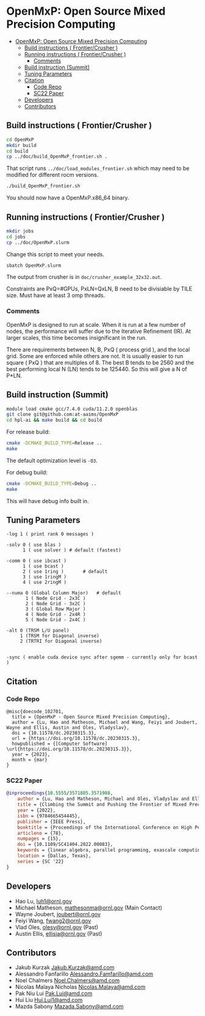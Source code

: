 # OpenMxP: Open Source Mixed Precision Computing
- [OpenMxP: Open Source Mixed Precision Computing](#openmxp-open-source-mixed-precision-computing)
  - [Build instructions ( Frontier/Crusher )](#build-instructions--frontiercrusher-)
  - [Running instructions ( Frontier/Crusher )](#running-instructions--frontiercrusher-)
    - [Comments](#comments)
  - [Build instruction (Summit)](#build-instruction-summit)
  - [Tuning Parameters](#tuning-parameters)
  - [Citation](#citation)
    - [Code Repo](#code-repo)
    - [SC22 Paper](#sc22-paper)
  - [Developers](#developers)
  - [Contributors](#contributors)




## Build instructions ( Frontier/Crusher )

```sh
cd OpenMxP
mkdir build
cd build
cp ../doc/build_OpenMxP_frontier.sh .
```
That script runs `../doc/load_modules_frontier.sh` which may need to be modified for different rocm versions.

```sh
./build_OpenMxP_frontier.sh
```
You should now have a OpenMxP.x86_64 binary.


## Running instructions ( Frontier/Crusher )

```sh
mkdir jobs
cd jobs
cp ../doc/OpenMxP.slurm
```
Change this script to meet your needs.

```sh
sbatch OpenMxP.slurm
```
The output from crusher is in `doc/crusher_example_32x32.out`.

Constraints are PxQ=#GPUs, PxLN=QxLN, B need to be divisiable by TILE size.
Must have at least 3 omp threads.

### Comments

OpenMxP is designed to run at scale.   When it is run at a few number of nodes,
the performance will suffer due to the Iterative Refinement (IR).
At larger scales, this time becomes insignificant in the run.

There are requirements between N, B, PxQ ( process grid ), and the local grid.
Some are enforced while others are not.  It is usually easier to run square
( PxQ ) that are multiples of 8.  The best B tends to be 2560 and the best
performing local N (LN) tends to be 125440.   So this will give a N of P*LN.


## Build instruction (Summit)

```sh
module load cmake gcc/7.4.0 cuda/11.2.0 openblas
git clone git@github.com:at-aaims/OpenMxP
cd hpl-ai && make build && cd build 
```

For release build:

```sh
cmake -DCMAKE_BUILD_TYPE=Release ..
make
```

The default optimization level is `-O3`.

For debug build:

```sh
cmake -DCMAKE_BUILD_TYPE=Debug ..
make
```
This will have debug info built in.


## Tuning Parameters
```
-log 1 ( print rank 0 messages )

-solv 0 ( use blas )
      1 ( use solver ) # default (fastest)

-comm 0 ( use ibcast )
      1 ( use bcast )    
      2 ( use 1ring )       # default
      3 ( use 1ringM )
      4 ( use 2ringM )

--numa 0 (Global Column Major)   # default
       1 ( Node Grid - 2x3C )    
       2 ( Node Grid - 3x2C )       
       3 ( Global Row Major )    
       4 ( Node Grid - 2x4R )
       5 ( Node Grid - 2x4C )

-alt 0 (TRSM L/U panel)
     1 (TRSM for Diagonal inverse)
     2 (TRTRI for Diagonal inverse)


-sync ( enable cuda device sync after sgemm - currently only for bcast )
```

## Citation


### Code Repo

```
@misc{doecode_102701,
  title = {OpenMxP - Open Source Mixed Precision Computing},
  author = {Lu, Hao and Matheson, Michael and Wang, Feiyi and Joubert, Wayne and Ellis, Austin and Oles, Vladyslav},
  doi = {10.11578/dc.20230315.3},
  url = {https://doi.org/10.11578/dc.20230315.3},
  howpublished = {[Computer Software] \url{https://doi.org/10.11578/dc.20230315.3}},
  year = {2023},
  month = {mar}
}
```

### SC22 Paper 

```bibtex
@inproceedings{10.5555/3571885.3571988,
    author = {Lu, Hao and Matheson, Michael and Oles, Vladyslav and Ellis, Austin and Joubert, Wayne and Wang, Feiyi},
    title = {Climbing the Summit and Pushing the Frontier of Mixed Precision Benchmarks at Extreme Scale},
    year = {2022},
    isbn = {9784665454445},
    publisher = {IEEE Press},
    booktitle = {Proceedings of the International Conference on High Performance Computing, Networking, Storage and Analysis},
    articleno = {78},
    numpages = {15},
    doi = {10.1109/SC41404.2022.00083},
    keywords = {linear algebra, parallel programming, exascale computing, high performance computing},
    location = {Dallas, Texas},
    series = {SC '22}
}
```


## Developers
* Hao Lu, <luh1@ornl.gov>
* Michael Matheson, <mathesonma@ornl.gov> (Main Contact)
* Wayne Joubert, <joubert@ornl.gov>
* Feiyi Wang, <fwang2@ornl.gov>
* Vlad Oles, <olesv@ornl.gov> (Past)
* Austin Ellis, <ellisja@ornl.gov> (Past)

## Contributors
* Jakub Kurzak <Jakub.Kurzak@amd.com>
* Alessandro Fanfarillo <Alessandro.Famfarillo@amd.com>
* Noel Chalmers <Noel.Chalmers@amd.com>
* Nicolas Malaya Nicholas <Nicolas.Malaya@amd.com>
* Pak Niu Lui <Pak.Lui@amd.com>
* Hui Liu <Hui.Lui1@amd.com>
* Mazda Sabony <Mazada.Sabony@amd.com>

